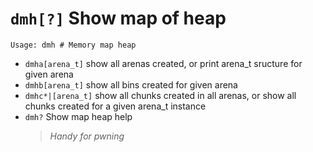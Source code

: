 <!-- TITLE: dmh -->

#  `dmh[?]` Show map of heap


```text
Usage: dmh # Memory map heap
```


- `dmha[arena_t]` show all arenas created, or print arena_t sructure for given arena
- `dmhb[arena_t]` show all bins created for given arena
- `dmhc*|[arena_t]` show all chunks created in all arenas, or show all chunks created for a given arena_t instance
- `dmh?` Show map heap help
    > _Handy for pwning_

<p hidden>dmha dmhb dmhc dmh</p>